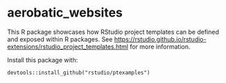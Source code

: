 # aerobatic_websites

This R package showcases how RStudio project templates can be defined and
exposed within R packages. See
https://rstudio.github.io/rstudio-extensions/rstudio_project_templates.html for
more information.

Install this package with:

    devtools::install_github("rstudio/ptexamples")
